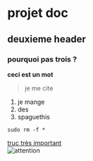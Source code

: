 # projet doc
## deuxieme header
### pourquoi pas trois ?
**ceci est un mot**  
>je me cite  


1. je mange  
2. des   
3. spaguethis

``sudo rm -f *``

[truc très important](https://www.google.com/url?sa=t&rct=j&q=&esrc=s&source=web&cd=1&cad=rja&uact=8&ved=2ahUKEwjz99m9tYfmAhWDzIUKHZaUBGIQyCkwAHoECAwQBQ&url=https%3A%2F%2Fwww.youtube.com%2Fwatch%3Fv%3DdQw4w9WgXcQ&usg=AOvVaw0aHtehaphMhOCAkCydRLZU)  
![attention](https://www.direct-signaletique.com/I-Autre-8075_459x459-.net.jpg)